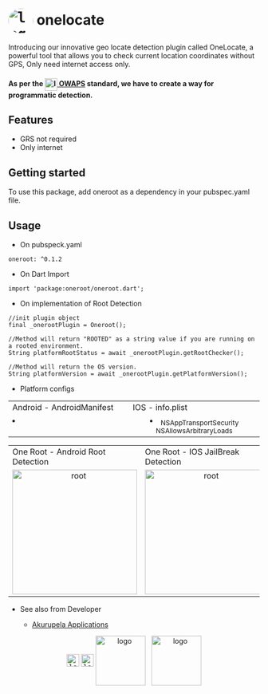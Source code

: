 # <kbd><img src="https://raw.githubusercontent.com/udithperera-dev/oneroot/e44f9473e69bd669c047d54abdb276d9babc4cdd/logo.png" width="50px" alt="logo" align="center" style="border-radius:50%"></kbd> onelocate

Introducing our innovative geo locate detection plugin called OneLocate, a powerful tool that allows you to check current location coordinates without GPS, Only need internet access only.
#### As per the [<img src="https://mas.owasp.org/assets/logo_circle.png" width="25px" alt="logo" align="center"> OWAPS](https://mas.owasp.org) standard, we have to create a way for programmatic detection.


## Features

- GRS not required
- Only internet


## Getting started

To use this package, add oneroot as a dependency in your pubspec.yaml file.

## Usage

- On pubspeck.yaml

```
oneroot: ^0.1.2
```

- On Dart Import

```
import 'package:oneroot/oneroot.dart';
```

- On implementation of Root Detection

```
//init plugin object
final _onerootPlugin = Oneroot();

//Method will return "ROOTED" as a string value if you are running on a rooted environment.
String platformRootStatus = await _onerootPlugin.getRootChecker();

//Method will return the OS version.
String platformVersion = await _onerootPlugin.getPlatformVersion();
```

- Platform configs

<table>
  <tr>
    <td>Android - AndroidManifest</td>
    <td>IOS - info.plist</td>
  </tr>
  <tr>
    <td width="30%" style="text-align: left;" align="left" valign="top">
      <li> <sub> <uses-permission android:name="android.permission.INTERNET" /> </sub></li>
    </td>
    <td width="30%" style="text-align: center;" align="left" valign="top">
       <li> <sub>
                <key>NSAppTransportSecurity</key>
                <dict>
                    <key>NSAllowsArbitraryLoads</key>
                    <true/>
                </dict>
            </sub>
        </li>
    </td>
  </tr>
 </table>

<table>
  <tr>
    <td>One Root - Android Root Detection</td>
    <td>One Root - IOS JailBreak Detection</td>
  </tr>
  <tr>
    <td width="30%" style="text-align: center;" align="left" valign="top"><img src="https://github.com/udithperera-dev/oneroot/raw/d27a4354c1438602856b2acf6a2e210e19b56cf5/on_android.png" alt="root" style="width:250px;"/></td>
    <td width="30%" style="text-align: center;" align="left" valign="top"><img src="https://raw.githubusercontent.com/udithperera-dev/oneroot/6906a0aa1e419ee47af21061ffc39546f643be31/on_ios.png" alt="root" style="width:250px;"/></td>
  </tr>
 </table>

- See also from Developer

    - [Akurupela Applications](https://akurupela.com)

<p align="center">
      <kbd><img src="https://raw.githubusercontent.com/udithperera-dev/oneroot/e44f9473e69bd669c047d54abdb276d9babc4cdd/logo.png" width="25px" alt="logo" align="center"></kbd>
      <kbd><img src="https://www.akurupela.com/assets/images/images_info/ap_logo.png" width="25px" alt="logo" align="center"></kbd>
      <img src="https://storage.googleapis.com/cms-storage-bucket/6a07d8a62f4308d2b854.svg" width="100px" alt="logo" align="center">
      &nbsp;
      <img src="https://pub.dev/static/hash-tihrt5d6/img/pub-dev-logo.svg" width="100px" alt="logo" align="center">
</p>

